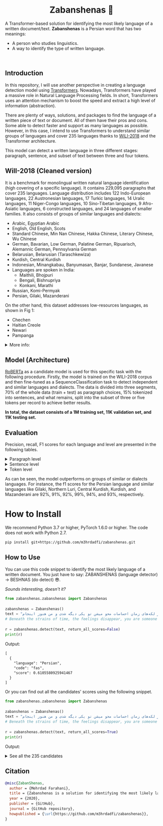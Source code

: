 <h1 align="center">Zabanshenas 🦁</h1>

A Transformer-based solution for identifying the most likely language of a written document/text. 
**Zabanshenas** is a Persian word that has two meanings:

- A person who studies linguistics.
- A way to identify the type of written language.

<br/>


## Introduction 

In this repository, I will use another perspective in creating a language detection model using [Transformers](https://arxiv.org/abs/1706.03762). Nowadays, Transformers have played a massive role in Natural Language Processing fields. In short, Transformers uses an attention mechanism to boost the speed and extract a high level of information (abstraction).

There are plenty of ways, solutions, and packages to find the language of a written piece of text or document. All of them have their pros and cons. Some able to detect faster and support as many languages as possible. However, in this case, I intend to use Transformers to understand similar groups of languages and cover 235 languages thanks to [WiLI-2018](https://arxiv.org/abs/1801.07779) and the Transformer architecture.

This model can detect a written language in three different stages: paragraph, sentence, and subset of text between three and four tokens.

## WilI-2018 (Cleaned version)

It is a benchmark for monolingual written natural language identification (high covering of a specific language). It contains 229,095 paragraphs that cover 235 languages. Language distribution includes 122 Indo-European languages, 22 Austronesian languages, 17 Turkic languages, 14 Uralic languages, 11 Niger-Congo languages, 10 Sino-Tibetan languages, 9 Afro-Asiatic languages, 6 constructed languages, and 24 languages of smaller families. It also consists of groups of similar languages and dialects:
- Arabic, Egyptian Arabic
- English, Old English, Scots
- Standard Chinese, Min Nan Chinese, Hakka Chinese, Literary Chinese, Wu Chinese
- German, Bavarian, Low German, Palatine German, Ripuarisch, Alemannic German, Pennsylvania German
- Belarusian, Belarusian (Taraschkewiza)
- Kurdish, Central Kurdish
- Indonesian, Minangkabau, Banyumasan, Banjar, Sundanese, Javanese
- Languages are spoken in India:
    - Maithili, Bhojpuri
    - Bengali, Bishnupriya
    - Konkani, Marathi
- Russian, Komi-Permyak
- Persian, Gilaki, Mazanderani

On the other hand, this dataset addresses low-resources languages, as shown in Fig 1: 
- Chechen
- Haitian Creole
- Newari
- Pampanga 

<details>
<summary>More info:</summary>

<p align="center">
    <img src="reports/samples_per_lang.png" alt="">
    <br>
    <em>Fig 1: The distribution of samples per language.</em>
</p>

As well as minor textual snippet languages (word level, character level), as shown in Fig 2, 3:

- Word Level
    - Literary Chinese
    - Japanese
    - Standard Chinese
    - Wu Chinese
    - Chechen
- Character Level:
    - Chechen
    - Haitian Creole
    - Newari
    - Minangkabau
    - Pampanga

<p align="center">
    <img src="reports/words_per_lang.png" alt="">
    <br>
    <em>Fig 2: The distribution of words per language.</em>
</p>

<p align="center">
    <img src="reports/chars_per_lang.png" alt="">
    <br>
    <em>Fig 3: The distribution of characters per language.</em>
</p>


Instead of using a word or character level of tokenization, I used subword tokenization [BPE](https://arxiv.org/abs/1909.03341) with max sequence length of 512. It allows the Transformer to have a rich vocabulary size while learning meaningful context-independent representations. The distribution of vocabulary in WiLI-2018 is shown in Fig 4.

<p align="center">
    <img src="reports/tokens_per_lang.png" alt="">
    <br>
    <em>Fig 4: The distribution of BPE-tokens per language.</em>
</p>

</details>

## Model (Architecture)
[RoBERTa](https://arxiv.org/abs/1907.11692) as a candidate model is used for this specific task with the following procedure. 
Firstly, the model is trained on the WILI-2018 corpus and then fine-tuned as a SequenceClassification task to detect independent and similar languages and dialects. 
The data is divided into three segments, 70% of the whole data (train + test) as paragraph choices, 15% tokenized into sentences, and what remains, split into the subset of three or five tokens per record to achieve better results.

**In total, the dataset consists of a 1M training set, 11K validation set, and 11K testing set.**

## Evaluation

Precision, recall, F1 scores for each language and level are presented in the following tables.

<details>
<summary>Paragraph level</summary>

|                language                | precision |  recall  | f1-score |
|:--------------------------------------:|:---------:|:--------:|:--------:|
|             Achinese (ace)             |  1.000000 | 0.982143 | 0.990991 |
|             Afrikaans (afr)            |  1.000000 | 1.000000 | 1.000000 |
|         Alemannic German (als)         |  1.000000 | 0.946429 | 0.972477 |
|              Amharic (amh)             |  1.000000 | 0.982143 | 0.990991 |
|            Old English (ang)           |  0.981818 | 0.964286 | 0.972973 |
|              Arabic (ara)              |  0.846154 | 0.982143 | 0.909091 |
|             Aragonese (arg)            |  1.000000 | 1.000000 | 1.000000 |
|          Egyptian Arabic (arz)         |  0.979592 | 0.857143 | 0.914286 |
|             Assamese (asm)             |  0.981818 | 0.964286 | 0.972973 |
|             Asturian (ast)             |  0.964912 | 0.982143 | 0.973451 |
|               Avar (ava)               |  0.941176 | 0.905660 | 0.923077 |
|              Aymara (aym)              |  0.964912 | 0.982143 | 0.973451 |
|         South Azerbaijani (azb)        |  0.965517 | 1.000000 | 0.982456 |
|            Azerbaijani (aze)           |  1.000000 | 1.000000 | 1.000000 |
|              Bashkir (bak)             |  1.000000 | 0.978261 | 0.989011 |
|             Bavarian (bar)             |  0.843750 | 0.964286 | 0.900000 |
|           Central Bikol (bcl)          |  1.000000 | 0.982143 | 0.990991 |
| Belarusian (Taraschkewiza) (be-tarask) |  1.000000 | 0.875000 | 0.933333 |
|            Belarusian (bel)            |  0.870968 | 0.964286 | 0.915254 |
|              Bengali (ben)             |  0.982143 | 0.982143 | 0.982143 |
|             Bhojpuri (bho)             |  1.000000 | 0.928571 | 0.962963 |
|              Banjar (bjn)              |  0.981132 | 0.945455 | 0.962963 |
|              Tibetan (bod)             |  1.000000 | 0.982143 | 0.990991 |
|              Bosnian (bos)             |  0.552632 | 0.375000 | 0.446809 |
|            Bishnupriya (bpy)           |  1.000000 | 0.982143 | 0.990991 |
|              Breton (bre)              |  1.000000 | 0.964286 | 0.981818 |
|             Bulgarian (bul)            |  1.000000 | 0.964286 | 0.981818 |
|              Buryat (bxr)              |  0.946429 | 0.946429 | 0.946429 |
|              Catalan (cat)             |  0.982143 | 0.982143 | 0.982143 |
|             Chavacano (cbk)            |  0.914894 | 0.767857 | 0.834951 |
|             Min Dong (cdo)             |  1.000000 | 0.982143 | 0.990991 |
|              Cebuano (ceb)             |  1.000000 | 1.000000 | 1.000000 |
|               Czech (ces)              |  1.000000 | 1.000000 | 1.000000 |
|              Chechen (che)             |  1.000000 | 1.000000 | 1.000000 |
|             Cherokee (chr)             |  1.000000 | 0.963636 | 0.981481 |
|              Chuvash (chv)             |  0.938776 | 0.958333 | 0.948454 |
|          Central Kurdish (ckb)         |  1.000000 | 1.000000 | 1.000000 |
|              Cornish (cor)             |  1.000000 | 1.000000 | 1.000000 |
|             Corsican (cos)             |  1.000000 | 0.982143 | 0.990991 |
|           Crimean Tatar (crh)          |  1.000000 | 0.946429 | 0.972477 |
|             Kashubian (csb)            |  1.000000 | 0.963636 | 0.981481 |
|               Welsh (cym)              |  1.000000 | 1.000000 | 1.000000 |
|              Danish (dan)              |  1.000000 | 1.000000 | 1.000000 |
|              German (deu)              |  0.828125 | 0.946429 | 0.883333 |
|               Dimli (diq)              |  0.964912 | 0.982143 | 0.973451 |
|              Dhivehi (div)             |  1.000000 | 1.000000 | 1.000000 |
|           Lower Sorbian (dsb)          |  1.000000 | 0.982143 | 0.990991 |
|              Doteli (dty)              |  0.940000 | 0.854545 | 0.895238 |
|              Emilian (egl)             |  1.000000 | 0.928571 | 0.962963 |
|           Modern Greek (ell)           |  1.000000 | 1.000000 | 1.000000 |
|              English (eng)             |  0.588889 | 0.946429 | 0.726027 |
|             Esperanto (epo)            |  1.000000 | 0.982143 | 0.990991 |
|             Estonian (est)             |  0.963636 | 0.946429 | 0.954955 |
|              Basque (eus)              |  1.000000 | 0.982143 | 0.990991 |
|           Extremaduran (ext)           |  0.982143 | 0.982143 | 0.982143 |
|              Faroese (fao)             |  1.000000 | 1.000000 | 1.000000 |
|              Persian (fas)             |  0.948276 | 0.982143 | 0.964912 |
|              Finnish (fin)             |  1.000000 | 1.000000 | 1.000000 |
|              French (fra)              |  0.710145 | 0.875000 | 0.784000 |
|              Arpitan (frp)             |  1.000000 | 0.946429 | 0.972477 |
|          Western Frisian (fry)         |  0.982143 | 0.982143 | 0.982143 |
|             Friulian (fur)             |  1.000000 | 0.982143 | 0.990991 |
|              Gagauz (gag)              |  0.981132 | 0.945455 | 0.962963 |
|          Scottish Gaelic (gla)         |  0.982143 | 0.982143 | 0.982143 |
|               Irish (gle)              |  0.949153 | 1.000000 | 0.973913 |
|             Galician (glg)             |  1.000000 | 1.000000 | 1.000000 |
|              Gilaki (glk)              |  0.981132 | 0.945455 | 0.962963 |
|               Manx (glv)               |  1.000000 | 1.000000 | 1.000000 |
|              Guarani (grn)             |  1.000000 | 0.964286 | 0.981818 |
|             Gujarati (guj)             |  1.000000 | 0.982143 | 0.990991 |
|           Hakka Chinese (hak)          |  0.981818 | 0.964286 | 0.972973 |
|          Haitian Creole (hat)          |  1.000000 | 1.000000 | 1.000000 |
|               Hausa (hau)              |  1.000000 | 0.945455 | 0.971963 |
|          Serbo-Croatian (hbs)          |  0.448276 | 0.464286 | 0.456140 |
|              Hebrew (heb)              |  1.000000 | 0.982143 | 0.990991 |
|            Fiji Hindi (hif)            |  0.890909 | 0.890909 | 0.890909 |
|               Hindi (hin)              |  0.981481 | 0.946429 | 0.963636 |
|             Croatian (hrv)             |  0.500000 | 0.636364 | 0.560000 |
|           Upper Sorbian (hsb)          |  0.955556 | 1.000000 | 0.977273 |
|             Hungarian (hun)            |  1.000000 | 1.000000 | 1.000000 |
|             Armenian (hye)             |  1.000000 | 0.981818 | 0.990826 |
|               Igbo (ibo)               |  0.918033 | 1.000000 | 0.957265 |
|                Ido (ido)               |  1.000000 | 1.000000 | 1.000000 |
|            Interlingue (ile)           |  1.000000 | 0.962264 | 0.980769 |
|               Iloko (ilo)              |  0.947368 | 0.964286 | 0.955752 |
|            Interlingua (ina)           |  1.000000 | 1.000000 | 1.000000 |
|            Indonesian (ind)            |  0.761905 | 0.872727 | 0.813559 |
|             Icelandic (isl)            |  1.000000 | 1.000000 | 1.000000 |
|              Italian (ita)             |  0.861538 | 1.000000 | 0.925620 |
|          Jamaican Patois (jam)         |  1.000000 | 0.946429 | 0.972477 |
|             Javanese (jav)             |  0.964912 | 0.982143 | 0.973451 |
|              Lojban (jbo)              |  1.000000 | 1.000000 | 1.000000 |
|             Japanese (jpn)             |  1.000000 | 1.000000 | 1.000000 |
|            Karakalpak (kaa)            |  0.965517 | 1.000000 | 0.982456 |
|              Kabyle (kab)              |  1.000000 | 0.964286 | 0.981818 |
|              Kannada (kan)             |  0.982143 | 0.982143 | 0.982143 |
|             Georgian (kat)             |  1.000000 | 0.964286 | 0.981818 |
|              Kazakh (kaz)              |  0.980769 | 0.980769 | 0.980769 |
|             Kabardian (kbd)            |  1.000000 | 0.982143 | 0.990991 |
|           Central Khmer (khm)          |  0.960784 | 0.875000 | 0.915888 |
|            Kinyarwanda (kin)           |  0.981132 | 0.928571 | 0.954128 |
|              Kirghiz (kir)             |  1.000000 | 1.000000 | 1.000000 |
|           Komi-Permyak (koi)           |  0.962264 | 0.910714 | 0.935780 |
|              Konkani (kok)             |  0.964286 | 0.981818 | 0.972973 |
|               Komi (kom)               |  1.000000 | 0.962264 | 0.980769 |
|              Korean (kor)              |  1.000000 | 1.000000 | 1.000000 |
|          Karachay-Balkar (krc)         |  1.000000 | 0.982143 | 0.990991 |
|            Ripuarisch (ksh)            |  1.000000 | 0.964286 | 0.981818 |
|              Kurdish (kur)             |  1.000000 | 0.964286 | 0.981818 |
|              Ladino (lad)              |  1.000000 | 1.000000 | 1.000000 |
|                Lao (lao)               |  0.961538 | 0.909091 | 0.934579 |
|               Latin (lat)              |  0.877193 | 0.943396 | 0.909091 |
|              Latvian (lav)             |  0.963636 | 0.946429 | 0.954955 |
|             Lezghian (lez)             |  1.000000 | 0.964286 | 0.981818 |
|             Ligurian (lij)             |  1.000000 | 0.964286 | 0.981818 |
|             Limburgan (lim)            |  0.938776 | 1.000000 | 0.968421 |
|              Lingala (lin)             |  0.980769 | 0.927273 | 0.953271 |
|            Lithuanian (lit)            |  0.982456 | 1.000000 | 0.991150 |
|              Lombard (lmo)             |  1.000000 | 1.000000 | 1.000000 |
|           Northern Luri (lrc)          |  1.000000 | 0.928571 | 0.962963 |
|             Latgalian (ltg)            |  1.000000 | 0.982143 | 0.990991 |
|           Luxembourgish (ltz)          |  0.949153 | 1.000000 | 0.973913 |
|              Luganda (lug)             |  1.000000 | 1.000000 | 1.000000 |
|         Literary Chinese (lzh)         |  1.000000 | 1.000000 | 1.000000 |
|             Maithili (mai)             |  0.931034 | 0.964286 | 0.947368 |
|             Malayalam (mal)            |  1.000000 | 0.982143 | 0.990991 |
|          Banyumasan (map-bms)          |  0.977778 | 0.785714 | 0.871287 |
|              Marathi (mar)             |  0.949153 | 1.000000 | 0.973913 |
|              Moksha (mdf)              |  0.980000 | 0.890909 | 0.933333 |
|           Eastern Mari (mhr)           |  0.981818 | 0.964286 | 0.972973 |
|            Minangkabau (min)           |  1.000000 | 1.000000 | 1.000000 |
|            Macedonian (mkd)            |  1.000000 | 0.981818 | 0.990826 |
|             Malagasy (mlg)             |  0.981132 | 1.000000 | 0.990476 |
|              Maltese (mlt)             |  0.982456 | 1.000000 | 0.991150 |
|          Min Nan Chinese (nan)         |  1.000000 | 1.000000 | 1.000000 |
|             Mongolian (mon)            |  1.000000 | 0.981818 | 0.990826 |
|               Maori (mri)              |  1.000000 | 1.000000 | 1.000000 |
|           Western Mari (mrj)           |  0.982456 | 1.000000 | 0.991150 |
|               Malay (msa)              |  0.862069 | 0.892857 | 0.877193 |
|             Mirandese (mwl)            |  1.000000 | 0.982143 | 0.990991 |
|              Burmese (mya)             |  1.000000 | 1.000000 | 1.000000 |
|               Erzya (myv)              |  0.818182 | 0.964286 | 0.885246 |
|            Mazanderani (mzn)           |  0.981481 | 1.000000 | 0.990654 |
|            Neapolitan (nap)            |  1.000000 | 0.981818 | 0.990826 |
|              Navajo (nav)              |  1.000000 | 1.000000 | 1.000000 |
|         Classical Nahuatl (nci)        |  0.981481 | 0.946429 | 0.963636 |
|            Low German (nds)            |  0.982143 | 0.982143 | 0.982143 |
|        West Low German (nds-nl)        |  1.000000 | 1.000000 | 1.000000 |
|      Nepali (macrolanguage) (nep)      |  0.881356 | 0.928571 | 0.904348 |
|              Newari (new)              |  1.000000 | 0.909091 | 0.952381 |
|               Dutch (nld)              |  0.982143 | 0.982143 | 0.982143 |
|         Norwegian Nynorsk (nno)        |  1.000000 | 1.000000 | 1.000000 |
|              Bokmål (nob)              |  1.000000 | 1.000000 | 1.000000 |
|               Narom (nrm)              |  0.981818 | 0.964286 | 0.972973 |
|          Northern Sotho (nso)          |  1.000000 | 1.000000 | 1.000000 |
|              Occitan (oci)             |  0.903846 | 0.839286 | 0.870370 |
|          Livvi-Karelian (olo)          |  0.982456 | 1.000000 | 0.991150 |
|               Oriya (ori)              |  0.964912 | 0.982143 | 0.973451 |
|               Oromo (orm)              |  0.982143 | 0.982143 | 0.982143 |
|             Ossetian (oss)             |  0.982143 | 1.000000 | 0.990991 |
|            Pangasinan (pag)            |  0.980000 | 0.875000 | 0.924528 |
|             Pampanga (pam)             |  0.928571 | 0.896552 | 0.912281 |
|              Panjabi (pan)             |  1.000000 | 1.000000 | 1.000000 |
|            Papiamento (pap)            |  1.000000 | 0.964286 | 0.981818 |
|              Picard (pcd)              |  0.849057 | 0.849057 | 0.849057 |
|        Pennsylvania German (pdc)       |  0.854839 | 0.946429 | 0.898305 |
|          Palatine German (pfl)         |  0.946429 | 0.946429 | 0.946429 |
|          Western Panjabi (pnb)         |  0.981132 | 0.962963 | 0.971963 |
|              Polish (pol)              |  0.933333 | 1.000000 | 0.965517 |
|            Portuguese (por)            |  0.774648 | 0.982143 | 0.866142 |
|              Pushto (pus)              |  1.000000 | 0.910714 | 0.953271 |
|              Quechua (que)             |  0.962963 | 0.928571 | 0.945455 |
|      Tarantino dialect (roa-tara)      |  1.000000 | 0.964286 | 0.981818 |
|              Romansh (roh)             |  1.000000 | 0.928571 | 0.962963 |
|             Romanian (ron)             |  0.965517 | 1.000000 | 0.982456 |
|               Rusyn (rue)              |  0.946429 | 0.946429 | 0.946429 |
|             Aromanian (rup)            |  0.962963 | 0.928571 | 0.945455 |
|              Russian (rus)             |  0.859375 | 0.982143 | 0.916667 |
|               Yakut (sah)              |  1.000000 | 0.982143 | 0.990991 |
|             Sanskrit (san)             |  0.982143 | 0.982143 | 0.982143 |
|             Sicilian (scn)             |  1.000000 | 1.000000 | 1.000000 |
|               Scots (sco)              |  0.982143 | 0.982143 | 0.982143 |
|            Samogitian (sgs)            |  1.000000 | 0.982143 | 0.990991 |
|              Sinhala (sin)             |  0.964912 | 0.982143 | 0.973451 |
|              Slovak (slk)              |  1.000000 | 0.982143 | 0.990991 |
|              Slovene (slv)             |  1.000000 | 0.981818 | 0.990826 |
|           Northern Sami (sme)          |  0.962264 | 0.962264 | 0.962264 |
|               Shona (sna)              |  0.933333 | 1.000000 | 0.965517 |
|              Sindhi (snd)              |  1.000000 | 1.000000 | 1.000000 |
|              Somali (som)              |  0.948276 | 1.000000 | 0.973451 |
|              Spanish (spa)             |  0.739130 | 0.910714 | 0.816000 |
|             Albanian (sqi)             |  0.982143 | 0.982143 | 0.982143 |
|             Sardinian (srd)            |  1.000000 | 0.982143 | 0.990991 |
|              Sranan (srn)              |  1.000000 | 1.000000 | 1.000000 |
|              Serbian (srp)             |  1.000000 | 0.946429 | 0.972477 |
|          Saterfriesisch (stq)          |  1.000000 | 0.964286 | 0.981818 |
|             Sundanese (sun)            |  1.000000 | 0.977273 | 0.988506 |
|      Swahili (macrolanguage) (swa)     |  1.000000 | 1.000000 | 1.000000 |
|              Swedish (swe)             |  1.000000 | 1.000000 | 1.000000 |
|             Silesian (szl)             |  1.000000 | 0.981481 | 0.990654 |
|               Tamil (tam)              |  0.982143 | 1.000000 | 0.990991 |
|               Tatar (tat)              |  1.000000 | 1.000000 | 1.000000 |
|               Tulu (tcy)               |  0.982456 | 1.000000 | 0.991150 |
|              Telugu (tel)              |  1.000000 | 0.920000 | 0.958333 |
|               Tetum (tet)              |  1.000000 | 0.964286 | 0.981818 |
|               Tajik (tgk)              |  1.000000 | 1.000000 | 1.000000 |
|              Tagalog (tgl)             |  1.000000 | 1.000000 | 1.000000 |
|               Thai (tha)               |  0.932203 | 0.982143 | 0.956522 |
|              Tongan (ton)              |  1.000000 | 0.964286 | 0.981818 |
|              Tswana (tsn)              |  1.000000 | 1.000000 | 1.000000 |
|              Turkmen (tuk)             |  1.000000 | 0.982143 | 0.990991 |
|              Turkish (tur)             |  0.901639 | 0.982143 | 0.940171 |
|               Tuvan (tyv)              |  1.000000 | 0.964286 | 0.981818 |
|              Udmurt (udm)              |  1.000000 | 0.982143 | 0.990991 |
|              Uighur (uig)              |  1.000000 | 0.982143 | 0.990991 |
|             Ukrainian (ukr)            |  0.963636 | 0.946429 | 0.954955 |
|               Urdu (urd)               |  1.000000 | 0.982143 | 0.990991 |
|               Uzbek (uzb)              |  1.000000 | 1.000000 | 1.000000 |
|             Venetian (vec)             |  1.000000 | 0.982143 | 0.990991 |
|               Veps (vep)               |  0.982456 | 1.000000 | 0.991150 |
|            Vietnamese (vie)            |  0.964912 | 0.982143 | 0.973451 |
|              Vlaams (vls)              |  1.000000 | 0.982143 | 0.990991 |
|              Volapük (vol)             |  1.000000 | 1.000000 | 1.000000 |
|               Võro (vro)               |  0.964286 | 0.964286 | 0.964286 |
|               Waray (war)              |  1.000000 | 0.982143 | 0.990991 |
|              Walloon (wln)             |  1.000000 | 1.000000 | 1.000000 |
|               Wolof (wol)              |  0.981481 | 0.963636 | 0.972477 |
|            Wu Chinese (wuu)            |  0.981481 | 0.946429 | 0.963636 |
|               Xhosa (xho)              |  1.000000 | 0.964286 | 0.981818 |
|            Mingrelian (xmf)            |  1.000000 | 0.964286 | 0.981818 |
|              Yiddish (yid)             |  1.000000 | 1.000000 | 1.000000 |
|              Yoruba (yor)              |  0.964912 | 0.982143 | 0.973451 |
|              Zeeuws (zea)              |  1.000000 | 0.982143 | 0.990991 |
|           Cantonese (zh-yue)           |  0.981481 | 0.946429 | 0.963636 |
|         Standard Chinese (zho)         |  0.932203 | 0.982143 | 0.956522 |
|                accuracy                |  0.963055 | 0.963055 | 0.963055 |
|                macro avg               |  0.966424 | 0.963216 | 0.963891 |
|              weighted avg              |  0.966040 | 0.963055 | 0.963606 |

</details>

<details>
<summary>Sentence level</summary>

|                language                | precision |  recall  | f1-score |
|:--------------------------------------:|:---------:|:--------:|:--------:|
|             Achinese (ace)             |  0.754545 | 0.873684 | 0.809756 |
|             Afrikaans (afr)            |  0.708955 | 0.940594 | 0.808511 |
|         Alemannic German (als)         |  0.870130 | 0.752809 | 0.807229 |
|              Amharic (amh)             |  1.000000 | 0.820000 | 0.901099 |
|            Old English (ang)           |  0.966667 | 0.906250 | 0.935484 |
|              Arabic (ara)              |  0.907692 | 0.967213 | 0.936508 |
|             Aragonese (arg)            |  0.921569 | 0.959184 | 0.940000 |
|          Egyptian Arabic (arz)         |  0.964286 | 0.843750 | 0.900000 |
|             Assamese (asm)             |  0.964286 | 0.870968 | 0.915254 |
|             Asturian (ast)             |  0.880000 | 0.795181 | 0.835443 |
|               Avar (ava)               |  0.864198 | 0.843373 | 0.853659 |
|              Aymara (aym)              |  1.000000 | 0.901961 | 0.948454 |
|         South Azerbaijani (azb)        |  0.979381 | 0.989583 | 0.984456 |
|            Azerbaijani (aze)           |  0.989899 | 0.960784 | 0.975124 |
|              Bashkir (bak)             |  0.837209 | 0.857143 | 0.847059 |
|             Bavarian (bar)             |  0.741935 | 0.766667 | 0.754098 |
|           Central Bikol (bcl)          |  0.962963 | 0.928571 | 0.945455 |
| Belarusian (Taraschkewiza) (be-tarask) |  0.857143 | 0.733333 | 0.790419 |
|            Belarusian (bel)            |  0.775510 | 0.752475 | 0.763819 |
|              Bengali (ben)             |  0.861111 | 0.911765 | 0.885714 |
|             Bhojpuri (bho)             |  0.965517 | 0.933333 | 0.949153 |
|              Banjar (bjn)              |  0.891566 | 0.880952 | 0.886228 |
|              Tibetan (bod)             |  1.000000 | 1.000000 | 1.000000 |
|              Bosnian (bos)             |  0.375000 | 0.323077 | 0.347107 |
|            Bishnupriya (bpy)           |  0.986301 | 1.000000 | 0.993103 |
|              Breton (bre)              |  0.951613 | 0.893939 | 0.921875 |
|             Bulgarian (bul)            |  0.945055 | 0.877551 | 0.910053 |
|              Buryat (bxr)              |  0.955556 | 0.843137 | 0.895833 |
|              Catalan (cat)             |  0.692308 | 0.750000 | 0.720000 |
|             Chavacano (cbk)            |  0.842857 | 0.641304 | 0.728395 |
|             Min Dong (cdo)             |  0.972973 | 1.000000 | 0.986301 |
|              Cebuano (ceb)             |  0.981308 | 0.954545 | 0.967742 |
|               Czech (ces)              |  0.944444 | 0.915385 | 0.929687 |
|              Chechen (che)             |  0.875000 | 0.700000 | 0.777778 |
|             Cherokee (chr)             |  1.000000 | 0.970588 | 0.985075 |
|              Chuvash (chv)             |  0.875000 | 0.836957 | 0.855556 |
|          Central Kurdish (ckb)         |  1.000000 | 0.983051 | 0.991453 |
|              Cornish (cor)             |  0.979592 | 0.969697 | 0.974619 |
|             Corsican (cos)             |  0.986842 | 0.925926 | 0.955414 |
|           Crimean Tatar (crh)          |  0.958333 | 0.907895 | 0.932432 |
|             Kashubian (csb)            |  0.920354 | 0.904348 | 0.912281 |
|               Welsh (cym)              |  0.971014 | 0.943662 | 0.957143 |
|              Danish (dan)              |  0.865169 | 0.777778 | 0.819149 |
|              German (deu)              |  0.721311 | 0.822430 | 0.768559 |
|               Dimli (diq)              |  0.915966 | 0.923729 | 0.919831 |
|              Dhivehi (div)             |  1.000000 | 0.991228 | 0.995595 |
|           Lower Sorbian (dsb)          |  0.898876 | 0.879121 | 0.888889 |
|              Doteli (dty)              |  0.821429 | 0.638889 | 0.718750 |
|              Emilian (egl)             |  0.988095 | 0.922222 | 0.954023 |
|           Modern Greek (ell)           |  0.988636 | 0.966667 | 0.977528 |
|              English (eng)             |  0.522727 | 0.784091 | 0.627273 |
|             Esperanto (epo)            |  0.963855 | 0.930233 | 0.946746 |
|             Estonian (est)             |  0.922222 | 0.873684 | 0.897297 |
|              Basque (eus)              |  1.000000 | 0.941176 | 0.969697 |
|           Extremaduran (ext)           |  0.925373 | 0.885714 | 0.905109 |
|              Faroese (fao)             |  0.855072 | 0.887218 | 0.870849 |
|              Persian (fas)             |  0.879630 | 0.979381 | 0.926829 |
|              Finnish (fin)             |  0.952830 | 0.943925 | 0.948357 |
|              French (fra)              |  0.676768 | 0.943662 | 0.788235 |
|              Arpitan (frp)             |  0.867925 | 0.807018 | 0.836364 |
|          Western Frisian (fry)         |  0.956989 | 0.890000 | 0.922280 |
|             Friulian (fur)             |  1.000000 | 0.857143 | 0.923077 |
|              Gagauz (gag)              |  0.939024 | 0.802083 | 0.865169 |
|          Scottish Gaelic (gla)         |  1.000000 | 0.879121 | 0.935673 |
|               Irish (gle)              |  0.989247 | 0.958333 | 0.973545 |
|             Galician (glg)             |  0.910256 | 0.922078 | 0.916129 |
|              Gilaki (glk)              |  0.964706 | 0.872340 | 0.916201 |
|               Manx (glv)               |  1.000000 | 0.965517 | 0.982456 |
|              Guarani (grn)             |  0.983333 | 1.000000 | 0.991597 |
|             Gujarati (guj)             |  1.000000 | 0.991525 | 0.995745 |
|           Hakka Chinese (hak)          |  0.955224 | 0.955224 | 0.955224 |
|          Haitian Creole (hat)          |  0.833333 | 0.666667 | 0.740741 |
|               Hausa (hau)              |  0.936709 | 0.913580 | 0.925000 |
|          Serbo-Croatian (hbs)          |  0.452830 | 0.410256 | 0.430493 |
|              Hebrew (heb)              |  0.988235 | 0.976744 | 0.982456 |
|            Fiji Hindi (hif)            |  0.936709 | 0.840909 | 0.886228 |
|               Hindi (hin)              |  0.965517 | 0.756757 | 0.848485 |
|             Croatian (hrv)             |  0.443820 | 0.537415 | 0.486154 |
|           Upper Sorbian (hsb)          |  0.951613 | 0.830986 | 0.887218 |
|             Hungarian (hun)            |  0.854701 | 0.909091 | 0.881057 |
|             Armenian (hye)             |  1.000000 | 0.816327 | 0.898876 |
|               Igbo (ibo)               |  0.974359 | 0.926829 | 0.950000 |
|                Ido (ido)               |  0.975000 | 0.987342 | 0.981132 |
|            Interlingue (ile)           |  0.880597 | 0.921875 | 0.900763 |
|               Iloko (ilo)              |  0.882353 | 0.821918 | 0.851064 |
|            Interlingua (ina)           |  0.952381 | 0.895522 | 0.923077 |
|            Indonesian (ind)            |  0.606383 | 0.695122 | 0.647727 |
|             Icelandic (isl)            |  0.978261 | 0.882353 | 0.927835 |
|              Italian (ita)             |  0.910448 | 0.910448 | 0.910448 |
|          Jamaican Patois (jam)         |  0.988764 | 0.967033 | 0.977778 |
|             Javanese (jav)             |  0.903614 | 0.862069 | 0.882353 |
|              Lojban (jbo)              |  0.943878 | 0.929648 | 0.936709 |
|             Japanese (jpn)             |  1.000000 | 0.764706 | 0.866667 |
|            Karakalpak (kaa)            |  0.940171 | 0.901639 | 0.920502 |
|              Kabyle (kab)              |  0.985294 | 0.837500 | 0.905405 |
|              Kannada (kan)             |  0.975806 | 0.975806 | 0.975806 |
|             Georgian (kat)             |  0.953704 | 0.903509 | 0.927928 |
|              Kazakh (kaz)              |  0.934579 | 0.877193 | 0.904977 |
|             Kabardian (kbd)            |  0.987952 | 0.953488 | 0.970414 |
|           Central Khmer (khm)          |  0.928571 | 0.829787 | 0.876404 |
|            Kinyarwanda (kin)           |  0.953125 | 0.938462 | 0.945736 |
|              Kirghiz (kir)             |  0.927632 | 0.881250 | 0.903846 |
|           Komi-Permyak (koi)           |  0.750000 | 0.776786 | 0.763158 |
|              Konkani (kok)             |  0.893491 | 0.872832 | 0.883041 |
|               Komi (kom)               |  0.734177 | 0.690476 | 0.711656 |
|              Korean (kor)              |  0.989899 | 0.989899 | 0.989899 |
|          Karachay-Balkar (krc)         |  0.928571 | 0.917647 | 0.923077 |
|            Ripuarisch (ksh)            |  0.915789 | 0.896907 | 0.906250 |
|              Kurdish (kur)             |  0.977528 | 0.935484 | 0.956044 |
|              Ladino (lad)              |  0.985075 | 0.904110 | 0.942857 |
|                Lao (lao)               |  0.896552 | 0.812500 | 0.852459 |
|               Latin (lat)              |  0.741935 | 0.831325 | 0.784091 |
|              Latvian (lav)             |  0.710526 | 0.878049 | 0.785455 |
|             Lezghian (lez)             |  0.975309 | 0.877778 | 0.923977 |
|             Ligurian (lij)             |  0.951807 | 0.897727 | 0.923977 |
|             Limburgan (lim)            |  0.909091 | 0.921053 | 0.915033 |
|              Lingala (lin)             |  0.942857 | 0.814815 | 0.874172 |
|            Lithuanian (lit)            |  0.892857 | 0.925926 | 0.909091 |
|              Lombard (lmo)             |  0.766234 | 0.951613 | 0.848921 |
|           Northern Luri (lrc)          |  0.972222 | 0.875000 | 0.921053 |
|             Latgalian (ltg)            |  0.895349 | 0.865169 | 0.880000 |
|           Luxembourgish (ltz)          |  0.882353 | 0.750000 | 0.810811 |
|              Luganda (lug)             |  0.946429 | 0.883333 | 0.913793 |
|         Literary Chinese (lzh)         |  1.000000 | 1.000000 | 1.000000 |
|             Maithili (mai)             |  0.893617 | 0.823529 | 0.857143 |
|             Malayalam (mal)            |  1.000000 | 0.975000 | 0.987342 |
|          Banyumasan (map-bms)          |  0.924242 | 0.772152 | 0.841379 |
|              Marathi (mar)             |  0.874126 | 0.919118 | 0.896057 |
|              Moksha (mdf)              |  0.771242 | 0.830986 | 0.800000 |
|           Eastern Mari (mhr)           |  0.820000 | 0.860140 | 0.839590 |
|            Minangkabau (min)           |  0.973684 | 0.973684 | 0.973684 |
|            Macedonian (mkd)            |  0.895652 | 0.953704 | 0.923767 |
|             Malagasy (mlg)             |  1.000000 | 0.966102 | 0.982759 |
|              Maltese (mlt)             |  0.987952 | 0.964706 | 0.976190 |
|          Min Nan Chinese (nan)         |  0.975000 | 1.000000 | 0.987342 |
|             Mongolian (mon)            |  0.954545 | 0.933333 | 0.943820 |
|               Maori (mri)              |  0.985294 | 1.000000 | 0.992593 |
|           Western Mari (mrj)           |  0.966292 | 0.914894 | 0.939891 |
|               Malay (msa)              |  0.770270 | 0.695122 | 0.730769 |
|             Mirandese (mwl)            |  0.970588 | 0.891892 | 0.929577 |
|              Burmese (mya)             |  1.000000 | 0.964286 | 0.981818 |
|               Erzya (myv)              |  0.535714 | 0.681818 | 0.600000 |
|            Mazanderani (mzn)           |  0.968750 | 0.898551 | 0.932331 |
|            Neapolitan (nap)            |  0.892308 | 0.865672 | 0.878788 |
|              Navajo (nav)              |  0.984375 | 0.984375 | 0.984375 |
|         Classical Nahuatl (nci)        |  0.901408 | 0.761905 | 0.825806 |
|            Low German (nds)            |  0.896226 | 0.913462 | 0.904762 |
|        West Low German (nds-nl)        |  0.873563 | 0.835165 | 0.853933 |
|      Nepali (macrolanguage) (nep)      |  0.704545 | 0.861111 | 0.775000 |
|              Newari (new)              |  0.920000 | 0.741935 | 0.821429 |
|               Dutch (nld)              |  0.925926 | 0.872093 | 0.898204 |
|         Norwegian Nynorsk (nno)        |  0.847059 | 0.808989 | 0.827586 |
|              Bokmål (nob)              |  0.861386 | 0.852941 | 0.857143 |
|               Narom (nrm)              |  0.966667 | 0.983051 | 0.974790 |
|          Northern Sotho (nso)          |  0.897436 | 0.921053 | 0.909091 |
|              Occitan (oci)             |  0.958333 | 0.696970 | 0.807018 |
|          Livvi-Karelian (olo)          |  0.967742 | 0.937500 | 0.952381 |
|               Oriya (ori)              |  0.933333 | 1.000000 | 0.965517 |
|               Oromo (orm)              |  0.977528 | 0.915789 | 0.945652 |
|             Ossetian (oss)             |  0.958333 | 0.841463 | 0.896104 |
|            Pangasinan (pag)            |  0.847328 | 0.909836 | 0.877470 |
|             Pampanga (pam)             |  0.969697 | 0.780488 | 0.864865 |
|              Panjabi (pan)             |  1.000000 | 1.000000 | 1.000000 |
|            Papiamento (pap)            |  0.876190 | 0.920000 | 0.897561 |
|              Picard (pcd)              |  0.707317 | 0.568627 | 0.630435 |
|        Pennsylvania German (pdc)       |  0.827273 | 0.827273 | 0.827273 |
|          Palatine German (pfl)         |  0.882353 | 0.914634 | 0.898204 |
|          Western Panjabi (pnb)         |  0.964286 | 0.931034 | 0.947368 |
|              Polish (pol)              |  0.859813 | 0.910891 | 0.884615 |
|            Portuguese (por)            |  0.535714 | 0.833333 | 0.652174 |
|              Pushto (pus)              |  0.989362 | 0.902913 | 0.944162 |
|              Quechua (que)             |  0.979167 | 0.903846 | 0.940000 |
|      Tarantino dialect (roa-tara)      |  0.964912 | 0.901639 | 0.932203 |
|              Romansh (roh)             |  0.914894 | 0.895833 | 0.905263 |
|             Romanian (ron)             |  0.880597 | 0.880597 | 0.880597 |
|               Rusyn (rue)              |  0.932584 | 0.805825 | 0.864583 |
|             Aromanian (rup)            |  0.783333 | 0.758065 | 0.770492 |
|              Russian (rus)             |  0.517986 | 0.765957 | 0.618026 |
|               Yakut (sah)              |  0.954023 | 0.922222 | 0.937853 |
|             Sanskrit (san)             |  0.866667 | 0.951220 | 0.906977 |
|             Sicilian (scn)             |  0.984375 | 0.940299 | 0.961832 |
|               Scots (sco)              |  0.851351 | 0.900000 | 0.875000 |
|            Samogitian (sgs)            |  0.977011 | 0.876289 | 0.923913 |
|              Sinhala (sin)             |  0.406154 | 0.985075 | 0.575163 |
|              Slovak (slk)              |  0.956989 | 0.872549 | 0.912821 |
|              Slovene (slv)             |  0.907216 | 0.854369 | 0.880000 |
|           Northern Sami (sme)          |  0.949367 | 0.892857 | 0.920245 |
|               Shona (sna)              |  0.936508 | 0.855072 | 0.893939 |
|              Sindhi (snd)              |  0.984962 | 0.992424 | 0.988679 |
|              Somali (som)              |  0.949153 | 0.848485 | 0.896000 |
|              Spanish (spa)             |  0.584158 | 0.746835 | 0.655556 |
|             Albanian (sqi)             |  0.988095 | 0.912088 | 0.948571 |
|             Sardinian (srd)            |  0.957746 | 0.931507 | 0.944444 |
|              Sranan (srn)              |  0.985714 | 0.945205 | 0.965035 |
|              Serbian (srp)             |  0.950980 | 0.889908 | 0.919431 |
|          Saterfriesisch (stq)          |  0.962500 | 0.875000 | 0.916667 |
|             Sundanese (sun)            |  0.778846 | 0.910112 | 0.839378 |
|      Swahili (macrolanguage) (swa)     |  0.915493 | 0.878378 | 0.896552 |
|              Swedish (swe)             |  0.989247 | 0.958333 | 0.973545 |
|             Silesian (szl)             |  0.944444 | 0.904255 | 0.923913 |
|               Tamil (tam)              |  0.990000 | 0.970588 | 0.980198 |
|               Tatar (tat)              |  0.942029 | 0.902778 | 0.921986 |
|               Tulu (tcy)               |  0.980519 | 0.967949 | 0.974194 |
|              Telugu (tel)              |  0.965986 | 0.965986 | 0.965986 |
|               Tetum (tet)              |  0.898734 | 0.855422 | 0.876543 |
|               Tajik (tgk)              |  0.974684 | 0.939024 | 0.956522 |
|              Tagalog (tgl)             |  0.965909 | 0.934066 | 0.949721 |
|               Thai (tha)               |  0.923077 | 0.882353 | 0.902256 |
|              Tongan (ton)              |  0.970149 | 0.890411 | 0.928571 |
|              Tswana (tsn)              |  0.888889 | 0.926316 | 0.907216 |
|              Turkmen (tuk)             |  0.968000 | 0.889706 | 0.927203 |
|              Turkish (tur)             |  0.871287 | 0.926316 | 0.897959 |
|               Tuvan (tyv)              |  0.948454 | 0.859813 | 0.901961 |
|              Udmurt (udm)              |  0.989362 | 0.894231 | 0.939394 |
|              Uighur (uig)              |  1.000000 | 0.953333 | 0.976109 |
|             Ukrainian (ukr)            |  0.893617 | 0.875000 | 0.884211 |
|               Urdu (urd)               |  1.000000 | 1.000000 | 1.000000 |
|               Uzbek (uzb)              |  0.636042 | 0.886700 | 0.740741 |
|             Venetian (vec)             |  1.000000 | 0.941176 | 0.969697 |
|               Veps (vep)               |  0.858586 | 0.965909 | 0.909091 |
|            Vietnamese (vie)            |  1.000000 | 0.940476 | 0.969325 |
|              Vlaams (vls)              |  0.885714 | 0.898551 | 0.892086 |
|              Volapük (vol)             |  0.975309 | 0.975309 | 0.975309 |
|               Võro (vro)               |  0.855670 | 0.864583 | 0.860104 |
|               Waray (war)              |  0.972222 | 0.909091 | 0.939597 |
|              Walloon (wln)             |  0.742138 | 0.893939 | 0.810997 |
|               Wolof (wol)              |  0.882979 | 0.954023 | 0.917127 |
|            Wu Chinese (wuu)            |  0.961538 | 0.833333 | 0.892857 |
|               Xhosa (xho)              |  0.934066 | 0.867347 | 0.899471 |
|            Mingrelian (xmf)            |  0.958333 | 0.929293 | 0.943590 |
|              Yiddish (yid)             |  0.984375 | 0.875000 | 0.926471 |
|              Yoruba (yor)              |  0.868421 | 0.857143 | 0.862745 |
|              Zeeuws (zea)              |  0.879518 | 0.793478 | 0.834286 |
|           Cantonese (zh-yue)           |  0.896552 | 0.812500 | 0.852459 |
|         Standard Chinese (zho)         |  0.906250 | 0.935484 | 0.920635 |
|                accuracy                |  0.881051 | 0.881051 | 0.881051 |
|                macro avg               |  0.903245 | 0.880618 | 0.888996 |
|              weighted avg              |  0.894174 | 0.881051 | 0.884520 |

</details>

<details>
<summary>Token level</summary>

|                language                | precision |  recall  | f1-score |
|:--------------------------------------:|:---------:|:--------:|:--------:|
|             Achinese (ace)             |  0.873846 | 0.827988 | 0.850299 |
|             Afrikaans (afr)            |  0.638060 | 0.732334 | 0.681954 |
|         Alemannic German (als)         |  0.673780 | 0.547030 | 0.603825 |
|              Amharic (amh)             |  0.997743 | 0.954644 | 0.975717 |
|            Old English (ang)           |  0.840816 | 0.693603 | 0.760148 |
|              Arabic (ara)              |  0.768737 | 0.840749 | 0.803132 |
|             Aragonese (arg)            |  0.493671 | 0.505181 | 0.499360 |
|          Egyptian Arabic (arz)         |  0.823529 | 0.741935 | 0.780606 |
|             Assamese (asm)             |  0.948454 | 0.893204 | 0.920000 |
|             Asturian (ast)             |  0.490000 | 0.508299 | 0.498982 |
|               Avar (ava)               |  0.813636 | 0.655678 | 0.726166 |
|              Aymara (aym)              |  0.795833 | 0.779592 | 0.787629 |
|         South Azerbaijani (azb)        |  0.832836 | 0.863777 | 0.848024 |
|            Azerbaijani (aze)           |  0.867470 | 0.800000 | 0.832370 |
|              Bashkir (bak)             |  0.851852 | 0.750000 | 0.797688 |
|             Bavarian (bar)             |  0.560897 | 0.522388 | 0.540958 |
|           Central Bikol (bcl)          |  0.708229 | 0.668235 | 0.687651 |
| Belarusian (Taraschkewiza) (be-tarask) |  0.615635 | 0.526462 | 0.567568 |
|            Belarusian (bel)            |  0.539952 | 0.597855 | 0.567430 |
|              Bengali (ben)             |  0.830275 | 0.885086 | 0.856805 |
|             Bhojpuri (bho)             |  0.723118 | 0.691517 | 0.706965 |
|              Banjar (bjn)              |  0.619586 | 0.726269 | 0.668699 |
|              Tibetan (bod)             |  0.999537 | 0.991728 | 0.995617 |
|              Bosnian (bos)             |  0.330849 | 0.403636 | 0.363636 |
|            Bishnupriya (bpy)           |  0.941634 | 0.949020 | 0.945312 |
|              Breton (bre)              |  0.772222 | 0.745308 | 0.758527 |
|             Bulgarian (bul)            |  0.771505 | 0.706897 | 0.737789 |
|              Buryat (bxr)              |  0.741935 | 0.753149 | 0.747500 |
|              Catalan (cat)             |  0.528716 | 0.610136 | 0.566516 |
|             Chavacano (cbk)            |  0.409449 | 0.312625 | 0.354545 |
|             Min Dong (cdo)             |  0.951264 | 0.936057 | 0.943599 |
|              Cebuano (ceb)             |  0.888298 | 0.876640 | 0.882431 |
|               Czech (ces)              |  0.806045 | 0.758294 | 0.781441 |
|              Chechen (che)             |  0.857143 | 0.600000 | 0.705882 |
|             Cherokee (chr)             |  0.997840 | 0.952577 | 0.974684 |
|              Chuvash (chv)             |  0.874346 | 0.776744 | 0.822660 |
|          Central Kurdish (ckb)         |  0.984848 | 0.953545 | 0.968944 |
|              Cornish (cor)             |  0.747596 | 0.807792 | 0.776529 |
|             Corsican (cos)             |  0.673913 | 0.708571 | 0.690808 |
|           Crimean Tatar (crh)          |  0.498801 | 0.700337 | 0.582633 |
|             Kashubian (csb)            |  0.797059 | 0.794721 | 0.795888 |
|               Welsh (cym)              |  0.829609 | 0.841360 | 0.835443 |
|              Danish (dan)              |  0.649789 | 0.622222 | 0.635707 |
|              German (deu)              |  0.559406 | 0.763514 | 0.645714 |
|               Dimli (diq)              |  0.835580 | 0.763547 | 0.797941 |
|              Dhivehi (div)             |  1.000000 | 0.980645 | 0.990228 |
|           Lower Sorbian (dsb)          |  0.740484 | 0.694805 | 0.716918 |
|              Doteli (dty)              |  0.616314 | 0.527132 | 0.568245 |
|              Emilian (egl)             |  0.822993 | 0.769625 | 0.795414 |
|           Modern Greek (ell)           |  0.972043 | 0.963753 | 0.967880 |
|              English (eng)             |  0.260492 | 0.724346 | 0.383183 |
|             Esperanto (epo)            |  0.766764 | 0.716621 | 0.740845 |
|             Estonian (est)             |  0.698885 | 0.673835 | 0.686131 |
|              Basque (eus)              |  0.882716 | 0.841176 | 0.861446 |
|           Extremaduran (ext)           |  0.570605 | 0.511628 | 0.539510 |
|              Faroese (fao)             |  0.773987 | 0.784017 | 0.778970 |
|              Persian (fas)             |  0.709836 | 0.809346 | 0.756332 |
|              Finnish (fin)             |  0.866261 | 0.796089 | 0.829694 |
|              French (fra)              |  0.496263 | 0.700422 | 0.580927 |
|              Arpitan (frp)             |  0.663366 | 0.584302 | 0.621329 |
|          Western Frisian (fry)         |  0.750000 | 0.756148 | 0.753061 |
|             Friulian (fur)             |  0.713555 | 0.675545 | 0.694030 |
|              Gagauz (gag)              |  0.728125 | 0.677326 | 0.701807 |
|          Scottish Gaelic (gla)         |  0.831601 | 0.817996 | 0.824742 |
|               Irish (gle)              |  0.868852 | 0.801296 | 0.833708 |
|             Galician (glg)             |  0.469816 | 0.454315 | 0.461935 |
|              Gilaki (glk)              |  0.703883 | 0.687204 | 0.695444 |
|               Manx (glv)               |  0.873047 | 0.886905 | 0.879921 |
|              Guarani (grn)             |  0.848580 | 0.793510 | 0.820122 |
|             Gujarati (guj)             |  0.995643 | 0.926978 | 0.960084 |
|           Hakka Chinese (hak)          |  0.898403 | 0.904971 | 0.901675 |
|          Haitian Creole (hat)          |  0.719298 | 0.518987 | 0.602941 |
|               Hausa (hau)              |  0.815353 | 0.829114 | 0.822176 |
|          Serbo-Croatian (hbs)          |  0.343465 | 0.244589 | 0.285714 |
|              Hebrew (heb)              |  0.891304 | 0.933941 | 0.912125 |
|            Fiji Hindi (hif)            |  0.662577 | 0.664615 | 0.663594 |
|               Hindi (hin)              |  0.782301 | 0.778169 | 0.780229 |
|             Croatian (hrv)             |  0.360308 | 0.374000 | 0.367026 |
|           Upper Sorbian (hsb)          |  0.745763 | 0.611111 | 0.671756 |
|             Hungarian (hun)            |  0.876812 | 0.846154 | 0.861210 |
|             Armenian (hye)             |  0.988201 | 0.917808 | 0.951705 |
|               Igbo (ibo)               |  0.825397 | 0.696429 | 0.755448 |
|                Ido (ido)               |  0.760479 | 0.814103 | 0.786378 |
|            Interlingue (ile)           |  0.701299 | 0.580645 | 0.635294 |
|               Iloko (ilo)              |  0.688356 | 0.844538 | 0.758491 |
|            Interlingua (ina)           |  0.577889 | 0.588235 | 0.583016 |
|            Indonesian (ind)            |  0.415879 | 0.514019 | 0.459770 |
|             Icelandic (isl)            |  0.855263 | 0.790754 | 0.821745 |
|              Italian (ita)             |  0.474576 | 0.561247 | 0.514286 |
|          Jamaican Patois (jam)         |  0.826087 | 0.791667 | 0.808511 |
|             Javanese (jav)             |  0.670130 | 0.658163 | 0.664093 |
|              Lojban (jbo)              |  0.896861 | 0.917431 | 0.907029 |
|             Japanese (jpn)             |  0.931373 | 0.848214 | 0.887850 |
|            Karakalpak (kaa)            |  0.790393 | 0.827744 | 0.808637 |
|              Kabyle (kab)              |  0.828571 | 0.759162 | 0.792350 |
|              Kannada (kan)             |  0.879357 | 0.847545 | 0.863158 |
|             Georgian (kat)             |  0.916399 | 0.907643 | 0.912000 |
|              Kazakh (kaz)              |  0.900901 | 0.819672 | 0.858369 |
|             Kabardian (kbd)            |  0.923345 | 0.892256 | 0.907534 |
|           Central Khmer (khm)          |  0.976667 | 0.816156 | 0.889226 |
|            Kinyarwanda (kin)           |  0.824324 | 0.726190 | 0.772152 |
|              Kirghiz (kir)             |  0.674766 | 0.779698 | 0.723447 |
|           Komi-Permyak (koi)           |  0.652830 | 0.633700 | 0.643123 |
|              Konkani (kok)             |  0.778865 | 0.728938 | 0.753075 |
|               Komi (kom)               |  0.737374 | 0.572549 | 0.644592 |
|              Korean (kor)              |  0.984615 | 0.967603 | 0.976035 |
|          Karachay-Balkar (krc)         |  0.869416 | 0.857627 | 0.863481 |
|            Ripuarisch (ksh)            |  0.709859 | 0.649485 | 0.678331 |
|              Kurdish (kur)             |  0.883777 | 0.862884 | 0.873206 |
|              Ladino (lad)              |  0.660920 | 0.576441 | 0.615797 |
|                Lao (lao)               |  0.986175 | 0.918455 | 0.951111 |
|               Latin (lat)              |  0.581250 | 0.636986 | 0.607843 |
|              Latvian (lav)             |  0.824513 | 0.797844 | 0.810959 |
|             Lezghian (lez)             |  0.898955 | 0.793846 | 0.843137 |
|             Ligurian (lij)             |  0.662903 | 0.677100 | 0.669927 |
|             Limburgan (lim)            |  0.615385 | 0.581818 | 0.598131 |
|              Lingala (lin)             |  0.836207 | 0.763780 | 0.798354 |
|            Lithuanian (lit)            |  0.756329 | 0.804714 | 0.779772 |
|              Lombard (lmo)             |  0.556818 | 0.536986 | 0.546722 |
|           Northern Luri (lrc)          |  0.838574 | 0.753296 | 0.793651 |
|             Latgalian (ltg)            |  0.759531 | 0.755102 | 0.757310 |
|           Luxembourgish (ltz)          |  0.645062 | 0.614706 | 0.629518 |
|              Luganda (lug)             |  0.787535 | 0.805797 | 0.796562 |
|         Literary Chinese (lzh)         |  0.921951 | 0.949749 | 0.935644 |
|             Maithili (mai)             |  0.777778 | 0.761658 | 0.769634 |
|             Malayalam (mal)            |  0.993377 | 0.949367 | 0.970874 |
|          Banyumasan (map-bms)          |  0.531429 | 0.453659 | 0.489474 |
|              Marathi (mar)             |  0.748744 | 0.818681 | 0.782152 |
|              Moksha (mdf)              |  0.728745 | 0.800000 | 0.762712 |
|           Eastern Mari (mhr)           |  0.790323 | 0.760870 | 0.775316 |
|            Minangkabau (min)           |  0.953271 | 0.886957 | 0.918919 |
|            Macedonian (mkd)            |  0.816399 | 0.849722 | 0.832727 |
|             Malagasy (mlg)             |  0.925187 | 0.918317 | 0.921739 |
|              Maltese (mlt)             |  0.869421 | 0.890017 | 0.879599 |
|          Min Nan Chinese (nan)         |  0.743707 | 0.820707 | 0.780312 |
|             Mongolian (mon)            |  0.852194 | 0.838636 | 0.845361 |
|               Maori (mri)              |  0.934726 | 0.937173 | 0.935948 |
|           Western Mari (mrj)           |  0.818792 | 0.827119 | 0.822934 |
|               Malay (msa)              |  0.508065 | 0.376119 | 0.432247 |
|             Mirandese (mwl)            |  0.650407 | 0.685225 | 0.667362 |
|              Burmese (mya)             |  0.995968 | 0.972441 | 0.984064 |
|               Erzya (myv)              |  0.475783 | 0.503012 | 0.489019 |
|            Mazanderani (mzn)           |  0.775362 | 0.701639 | 0.736661 |
|            Neapolitan (nap)            |  0.628993 | 0.595349 | 0.611708 |
|              Navajo (nav)              |  0.955882 | 0.937500 | 0.946602 |
|         Classical Nahuatl (nci)        |  0.679758 | 0.589005 | 0.631136 |
|            Low German (nds)            |  0.669789 | 0.690821 | 0.680143 |
|        West Low German (nds-nl)        |  0.513889 | 0.504545 | 0.509174 |
|      Nepali (macrolanguage) (nep)      |  0.640476 | 0.649758 | 0.645084 |
|              Newari (new)              |  0.928571 | 0.745902 | 0.827273 |
|               Dutch (nld)              |  0.553763 | 0.553763 | 0.553763 |
|         Norwegian Nynorsk (nno)        |  0.569277 | 0.519231 | 0.543103 |
|              Bokmål (nob)              |  0.519856 | 0.562500 | 0.540338 |
|               Narom (nrm)              |  0.691275 | 0.605882 | 0.645768 |
|          Northern Sotho (nso)          |  0.950276 | 0.815166 | 0.877551 |
|              Occitan (oci)             |  0.483444 | 0.366834 | 0.417143 |
|          Livvi-Karelian (olo)          |  0.816850 | 0.790780 | 0.803604 |
|               Oriya (ori)              |  0.981481 | 0.963636 | 0.972477 |
|               Oromo (orm)              |  0.885714 | 0.829218 | 0.856536 |
|             Ossetian (oss)             |  0.822006 | 0.855219 | 0.838284 |
|            Pangasinan (pag)            |  0.842105 | 0.715655 | 0.773748 |
|             Pampanga (pam)             |  0.770000 | 0.435028 | 0.555957 |
|              Panjabi (pan)             |  0.996154 | 0.984791 | 0.990440 |
|            Papiamento (pap)            |  0.674672 | 0.661670 | 0.668108 |
|              Picard (pcd)              |  0.407895 | 0.356322 | 0.380368 |
|        Pennsylvania German (pdc)       |  0.487047 | 0.509485 | 0.498013 |
|          Palatine German (pfl)         |  0.614173 | 0.570732 | 0.591656 |
|          Western Panjabi (pnb)         |  0.926267 | 0.887417 | 0.906426 |
|              Polish (pol)              |  0.797059 | 0.734417 | 0.764457 |
|            Portuguese (por)            |  0.500914 | 0.586724 | 0.540434 |
|              Pushto (pus)              |  0.941489 | 0.898477 | 0.919481 |
|              Quechua (que)             |  0.854167 | 0.797665 | 0.824950 |
|      Tarantino dialect (roa-tara)      |  0.669794 | 0.724138 | 0.695906 |
|              Romansh (roh)             |  0.745527 | 0.760649 | 0.753012 |
|             Romanian (ron)             |  0.805486 | 0.769048 | 0.786845 |
|               Rusyn (rue)              |  0.718543 | 0.645833 | 0.680251 |
|             Aromanian (rup)            |  0.288482 | 0.730245 | 0.413580 |
|              Russian (rus)             |  0.530120 | 0.690583 | 0.599805 |
|               Yakut (sah)              |  0.853521 | 0.865714 | 0.859574 |
|             Sanskrit (san)             |  0.931343 | 0.896552 | 0.913616 |
|             Sicilian (scn)             |  0.734139 | 0.618321 | 0.671271 |
|               Scots (sco)              |  0.571429 | 0.540816 | 0.555701 |
|            Samogitian (sgs)            |  0.829167 | 0.748120 | 0.786561 |
|              Sinhala (sin)             |  0.909474 | 0.935065 | 0.922092 |
|              Slovak (slk)              |  0.738235 | 0.665782 | 0.700139 |
|              Slovene (slv)             |  0.671123 | 0.662269 | 0.666667 |
|           Northern Sami (sme)          |  0.800676 | 0.825784 | 0.813036 |
|               Shona (sna)              |  0.761702 | 0.724696 | 0.742739 |
|              Sindhi (snd)              |  0.950172 | 0.946918 | 0.948542 |
|              Somali (som)              |  0.849462 | 0.802030 | 0.825065 |
|              Spanish (spa)             |  0.325234 | 0.413302 | 0.364017 |
|             Albanian (sqi)             |  0.875899 | 0.832479 | 0.853637 |
|             Sardinian (srd)            |  0.750000 | 0.711061 | 0.730012 |
|              Sranan (srn)              |  0.888889 | 0.771084 | 0.825806 |
|              Serbian (srp)             |  0.824561 | 0.814356 | 0.819427 |
|          Saterfriesisch (stq)          |  0.790087 | 0.734417 | 0.761236 |
|             Sundanese (sun)            |  0.764192 | 0.631769 | 0.691700 |
|      Swahili (macrolanguage) (swa)     |  0.763496 | 0.796247 | 0.779528 |
|              Swedish (swe)             |  0.838284 | 0.723647 | 0.776758 |
|             Silesian (szl)             |  0.819788 | 0.750809 | 0.783784 |
|               Tamil (tam)              |  0.985765 | 0.955172 | 0.970228 |
|               Tatar (tat)              |  0.469780 | 0.795349 | 0.590674 |
|               Tulu (tcy)               |  0.893300 | 0.873786 | 0.883436 |
|              Telugu (tel)              |  1.000000 | 0.913690 | 0.954899 |
|               Tetum (tet)              |  0.765116 | 0.744344 | 0.754587 |
|               Tajik (tgk)              |  0.828418 | 0.813158 | 0.820717 |
|              Tagalog (tgl)             |  0.751468 | 0.757396 | 0.754420 |
|               Thai (tha)               |  0.933884 | 0.807143 | 0.865900 |
|              Tongan (ton)              |  0.920245 | 0.923077 | 0.921659 |
|              Tswana (tsn)              |  0.873397 | 0.889070 | 0.881164 |
|              Turkmen (tuk)             |  0.898438 | 0.837887 | 0.867107 |
|              Turkish (tur)             |  0.666667 | 0.716981 | 0.690909 |
|               Tuvan (tyv)              |  0.857143 | 0.805063 | 0.830287 |
|              Udmurt (udm)              |  0.865517 | 0.756024 | 0.807074 |
|              Uighur (uig)              |  0.991597 | 0.967213 | 0.979253 |
|             Ukrainian (ukr)            |  0.771341 | 0.702778 | 0.735465 |
|               Urdu (urd)               |  0.877647 | 0.855505 | 0.866434 |
|               Uzbek (uzb)              |  0.655652 | 0.797040 | 0.719466 |
|             Venetian (vec)             |  0.611111 | 0.527233 | 0.566082 |
|               Veps (vep)               |  0.672862 | 0.688213 | 0.680451 |
|            Vietnamese (vie)            |  0.932406 | 0.914230 | 0.923228 |
|              Vlaams (vls)              |  0.594427 | 0.501305 | 0.543909 |
|              Volapük (vol)             |  0.765625 | 0.942308 | 0.844828 |
|               Võro (vro)               |  0.797203 | 0.740260 | 0.767677 |
|               Waray (war)              |  0.930876 | 0.930876 | 0.930876 |
|              Walloon (wln)             |  0.636804 | 0.693931 | 0.664141 |
|               Wolof (wol)              |  0.864220 | 0.845601 | 0.854809 |
|            Wu Chinese (wuu)            |  0.848921 | 0.830986 | 0.839858 |
|               Xhosa (xho)              |  0.837398 | 0.759214 | 0.796392 |
|            Mingrelian (xmf)            |  0.943396 | 0.874126 | 0.907441 |
|              Yiddish (yid)             |  0.955729 | 0.897311 | 0.925599 |
|              Yoruba (yor)              |  0.812010 | 0.719907 | 0.763190 |
|              Zeeuws (zea)              |  0.617737 | 0.550409 | 0.582133 |
|           Cantonese (zh-yue)           |  0.859649 | 0.649007 | 0.739623 |
|         Standard Chinese (zho)         |  0.845528 | 0.781955 | 0.812500 |
|                accuracy                |  0.749527 | 0.749527 | 0.749527 |
|                macro avg               |  0.762866 | 0.742101 | 0.749261 |
|              weighted avg              |  0.762006 | 0.749527 | 0.752910 |

</details>

As can be seen, the model outperforms on groups of similar or dialects languages. 
For instance, the f1 scores for the Persian language and similar languages like Gilaki, Northern Luri,  Central Kurdish, Kurdish, and Mazanderani are 92%, 91%, 92%, 99%, 94%, and 93%, respectively. 

# How to Install
We recommend Python 3.7 or higher, PyTorch 1.6.0 or higher. The code does not work with Python 2.7.

```bash
pip install git+https://github.com/m3hrdadfi/zabanshenas.git
```

## How to Use

You can use this code snippet to identify the most likely language of a written document. You just have to say: ZABANSHENAS (language detector) -> BESHNAS (do detect) 😎. 

*Sounds interesting, doesn't it?*

```python
from zabanshenas.zabanshenas import Zabanshenas

zabanshenas = Zabanshenas()
text = "زیر لکه‌های زمان احساسات محو میشن تو یکی دیگه شدی و من هنوز اینجام"
# Beneath the strains of time, the feelings disappear, you are someone else, I'm still right here!

r = zabanshenas.detect(text, return_all_scores=False)
print(r)
```

Output:
```text
[
  {
    "language": "Persian",
    "code": "fas",
    "score": 0.6105580925941467
  }
]
```

Or you can find out all the candidates' scores using the following snippet.

```python
from zabanshenas.zabanshenas import Zabanshenas

zabanshenas = Zabanshenas()
text = "زیر لکه‌های زمان احساسات محو میشن تو یکی دیگه شدی و من هنوز اینجام"
# Beneath the strains of time, the feelings disappear, you are someone else, I'm still right here!

r = zabanshenas.detect(text, return_all_scores=True)
print(r)
```
Output:

</details>

<details>
<summary>See all the 235 candidates</summary>

```text
[
  [
    {
      "language": "Persian",
      "code": "fas",
      "score": 0.6105580925941467
    },
    {
      "language": "Gilaki",
      "code": "glk",
      "score": 0.29982829093933105
    },
    {
      "language": "Northern Luri",
      "code": "lrc",
      "score": 0.04840774089097977
    },
    {
      "language": "Mazanderani",
      "code": "mzn",
      "score": 0.030142733827233315
    },
    {
      "language": "South Azerbaijani",
      "code": "azb",
      "score": 0.005220199003815651
    },
    {
      "language": "Urdu",
      "code": "urd",
      "score": 0.0019745035097002983
    },
    {
      "language": "Pushto",
      "code": "pus",
      "score": 0.0015690263826400042
    },
    {
      "language": "Western Panjabi",
      "code": "pnb",
      "score": 0.0005721596535295248
    },
    {
      "language": "Central Kurdish",
      "code": "ckb",
      "score": 0.00025537016335874796
    },
    {
      "language": "Sindhi",
      "code": "snd",
      "score": 0.0001820324978325516
    },
    {
      "language": "Egyptian Arabic",
      "code": "arz",
      "score": 0.0001247940381290391
    },
    {
      "language": "Arabic",
      "code": "ara",
      "score": 7.754910620860755e-05
    },
    {
      "language": "Korean",
      "code": "kor",
      "score": 5.718228203477338e-05
    },
    {
      "language": "Fiji Hindi",
      "code": "hif",
      "score": 3.5903740354115143e-05
    },
    {
      "language": "Uighur",
      "code": "uig",
      "score": 3.5565532016335055e-05
    },
    {
      "language": "Maori",
      "code": "mri",
      "score": 2.1078320060041733e-05
    },
    {
      "language": "Literary Chinese",
      "code": "lzh",
      "score": 2.09943773370469e-05
    },
    {
      "language": "Navajo",
      "code": "nav",
      "score": 1.8877935872296803e-05
    },
    {
      "language": "Mongolian",
      "code": "mon",
      "score": 1.783044899639208e-05
    },
    {
      "language": "Basque",
      "code": "eus",
      "score": 1.2980432074982673e-05
    },
    {
      "language": "Moksha",
      "code": "mdf",
      "score": 1.2325609532126691e-05
    },
    {
      "language": "Tongan",
      "code": "ton",
      "score": 1.1610675755946431e-05
    },
    {
      "language": "Min Dong",
      "code": "cdo",
      "score": 1.1508132956805639e-05
    },
    {
      "language": "Sinhala",
      "code": "sin",
      "score": 1.0617596672091167e-05
    },
    {
      "language": "Venetian",
      "code": "vec",
      "score": 1.0375520105299074e-05
    },
    {
      "language": "Western Mari",
      "code": "mrj",
      "score": 1.0316403859178536e-05
    },
    {
      "language": "Malayalam",
      "code": "mal",
      "score": 1.0265099263051525e-05
    },
    {
      "language": "Interlingua",
      "code": "ina",
      "score": 1.0040446795755997e-05
    },
    {
      "language": "Tatar",
      "code": "tat",
      "score": 9.836200661084149e-06
    },
    {
      "language": "Cantonese",
      "code": "zh-yue",
      "score": 9.80662207439309e-06
    },
    {
      "language": "Wu Chinese",
      "code": "wuu",
      "score": 9.661145668360405e-06
    },
    {
      "language": "Igbo",
      "code": "ibo",
      "score": 9.207592484017368e-06
    },
    {
      "language": "Waray",
      "code": "war",
      "score": 8.970115231932141e-06
    },
    {
      "language": "Yiddish",
      "code": "yid",
      "score": 8.926748705562204e-06
    },
    {
      "language": "Udmurt",
      "code": "udm",
      "score": 8.702583727426827e-06
    },
    {
      "language": "Dhivehi",
      "code": "div",
      "score": 8.36203707876848e-06
    },
    {
      "language": "Newari",
      "code": "new",
      "score": 8.140945283230394e-06
    },
    {
      "language": "Karachay-Balkar",
      "code": "krc",
      "score": 8.123539373627864e-06
    },
    {
      "language": "Lojban",
      "code": "jbo",
      "score": 8.114019692584407e-06
    },
    {
      "language": "Sanskrit",
      "code": "san",
      "score": 8.087784408417065e-06
    },
    {
      "language": "Luganda",
      "code": "lug",
      "score": 8.023569534998387e-06
    },
    {
      "language": "Maithili",
      "code": "mai",
      "score": 7.723083399469033e-06
    },
    {
      "language": "Kirghiz",
      "code": "kir",
      "score": 7.715119863860309e-06
    },
    {
      "language": "Standard Chinese",
      "code": "zho",
      "score": 7.5126054071006365e-06
    },
    {
      "language": "Amharic",
      "code": "amh",
      "score": 7.451813871739432e-06
    },
    {
      "language": "Chechen",
      "code": "che",
      "score": 7.444541097356705e-06
    },
    {
      "language": "Gujarati",
      "code": "guj",
      "score": 7.395997727144277e-06
    },
    {
      "language": "Tibetan",
      "code": "bod",
      "score": 7.390805421891855e-06
    },
    {
      "language": "Komi",
      "code": "kom",
      "score": 7.373077551164897e-06
    },
    {
      "language": "Lao",
      "code": "lao",
      "score": 7.351867679972202e-06
    },
    {
      "language": "Wolof",
      "code": "wol",
      "score": 7.305452982109273e-06
    },
    {
      "language": "Silesian",
      "code": "szl",
      "score": 7.301976893359097e-06
    },
    {
      "language": "Northern Sotho",
      "code": "nso",
      "score": 7.2927336987049785e-06
    },
    {
      "language": "Armenian",
      "code": "hye",
      "score": 7.243447726068553e-06
    },
    {
      "language": "Arpitan",
      "code": "frp",
      "score": 7.137540251278551e-06
    },
    {
      "language": "Bishnupriya",
      "code": "bpy",
      "score": 7.062033091642661e-06
    },
    {
      "language": "Azerbaijani",
      "code": "aze",
      "score": 6.906778253323864e-06
    },
    {
      "language": "Tajik",
      "code": "tgk",
      "score": 6.730050699843559e-06
    },
    {
      "language": "Old English ",
      "code": "ang",
      "score": 6.6442084971640725e-06
    },
    {
      "language": "Marathi",
      "code": "mar",
      "score": 6.63194168737391e-06
    },
    {
      "language": "Kurdish",
      "code": "kur",
      "score": 6.615779057028703e-06
    },
    {
      "language": "Lithuanian",
      "code": "lit",
      "score": 6.561998816323467e-06
    },
    {
      "language": "Russian",
      "code": "rus",
      "score": 6.4370215113740414e-06
    },
    {
      "language": "Tulu",
      "code": "tcy",
      "score": 6.370255960064242e-06
    },
    {
      "language": "Extremaduran",
      "code": "ext",
      "score": 6.3398160818906035e-06
    },
    {
      "language": "Aymara",
      "code": "aym",
      "score": 6.288398708420573e-06
    },
    {
      "language": "Lower Sorbian",
      "code": "dsb",
      "score": 6.209619641595054e-06
    },
    {
      "language": "Classical Nahuatl",
      "code": "nci",
      "score": 5.954705557087436e-06
    },
    {
      "language": "Polish",
      "code": "pol",
      "score": 5.952156243438367e-06
    },
    {
      "language": "Cebuano",
      "code": "ceb",
      "score": 5.911888820264721e-06
    },
    {
      "language": "Hakka Chinese",
      "code": "hak",
      "score": 5.756284735980444e-06
    },
    {
      "language": "Georgian",
      "code": "kat",
      "score": 5.656391749653267e-06
    },
    {
      "language": "Mingrelian",
      "code": "xmf",
      "score": 5.57373004994588e-06
    },
    {
      "language": "Telugu",
      "code": "tel",
      "score": 5.5334053286060225e-06
    },
    {
      "language": "Doteli",
      "code": "dty",
      "score": 5.510717073775595e-06
    },
    {
      "language": "Portuguese",
      "code": "por",
      "score": 5.50901131646242e-06
    },
    {
      "language": "Komi-Permyak",
      "code": "koi",
      "score": 5.447328476293478e-06
    },
    {
      "language": "Eastern Mari",
      "code": "mhr",
      "score": 5.414771294454113e-06
    },
    {
      "language": "Lezghian",
      "code": "lez",
      "score": 5.2741329454875086e-06
    },
    {
      "language": "Nepali (macrolanguage)",
      "code": "nep",
      "score": 5.273408532957546e-06
    },
    {
      "language": "Samogitian",
      "code": "sgs",
      "score": 5.207636149862083e-06
    },
    {
      "language": "Bhojpuri",
      "code": "bho",
      "score": 5.19551804245566e-06
    },
    {
      "language": "Occitan",
      "code": "oci",
      "score": 5.172901182959322e-06
    },
    {
      "language": "Western Frisian",
      "code": "fry",
      "score": 5.066170615464216e-06
    },
    {
      "language": "Vlaams",
      "code": "vls",
      "score": 5.014707312511746e-06
    },
    {
      "language": "Japanese",
      "code": "jpn",
      "score": 4.986791282135528e-06
    },
    {
      "language": "V\u00f5ro",
      "code": "vro",
      "score": 4.9785726332629565e-06
    },
    {
      "language": "Rusyn",
      "code": "rue",
      "score": 4.937043286190601e-06
    },
    {
      "language": "Hindi",
      "code": "hin",
      "score": 4.9325194595439825e-06
    },
    {
      "language": "Sicilian",
      "code": "scn",
      "score": 4.8434171731059905e-06
    },
    {
      "language": "Somali",
      "code": "som",
      "score": 4.722482117358595e-06
    },
    {
      "language": "Galician",
      "code": "glg",
      "score": 4.664954758482054e-06
    },
    {
      "language": "Kazakh",
      "code": "kaz",
      "score": 4.485120825847844e-06
    },
    {
      "language": "Kannada",
      "code": "kan",
      "score": 4.438274572748924e-06
    },
    {
      "language": "Oromo",
      "code": "orm",
      "score": 4.422903202794259e-06
    },
    {
      "language": "Albanian",
      "code": "sqi",
      "score": 4.410150268085999e-06
    },
    {
      "language": "Minangkabau",
      "code": "min",
      "score": 4.407007509144023e-06
    },
    {
      "language": "Finnish",
      "code": "fin",
      "score": 4.374884611024754e-06
    },
    {
      "language": "Ossetian",
      "code": "oss",
      "score": 4.322507265897002e-06
    },
    {
      "language": "Volap\u00fck",
      "code": "vol",
      "score": 4.30220188718522e-06
    },
    {
      "language": "Min Nan Chinese",
      "code": "nan",
      "score": 4.2357942220405675e-06
    },
    {
      "language": "Bashkir",
      "code": "bak",
      "score": 4.212616204313235e-06
    },
    {
      "language": "Ligurian",
      "code": "lij",
      "score": 4.1821313061518595e-06
    },
    {
      "language": "Welsh",
      "code": "cym",
      "score": 4.174029982095817e-06
    },
    {
      "language": "Slovene",
      "code": "slv",
      "score": 4.172954504610971e-06
    },
    {
      "language": "Dimli",
      "code": "diq",
      "score": 4.078176516486565e-06
    },
    {
      "language": "Chuvash",
      "code": "chv",
      "score": 4.048466053063748e-06
    },
    {
      "language": "Panjabi",
      "code": "pan",
      "score": 3.940522674383828e-06
    },
    {
      "language": "Cornish",
      "code": "cor",
      "score": 3.940297119697789e-06
    },
    {
      "language": "West Low German",
      "code": "nds-nl",
      "score": 3.926987574232044e-06
    },
    {
      "language": "Cherokee",
      "code": "chr",
      "score": 3.9112833292165305e-06
    },
    {
      "language": "Ido",
      "code": "ido",
      "score": 3.892145286954474e-06
    },
    {
      "language": "Friulian",
      "code": "fur",
      "score": 3.869370175380027e-06
    },
    {
      "language": "Ukrainian",
      "code": "ukr",
      "score": 3.7814761526533403e-06
    },
    {
      "language": "Vietnamese",
      "code": "vie",
      "score": 3.7795757634739857e-06
    },
    {
      "language": "Emilian",
      "code": "egl",
      "score": 3.7286854421836324e-06
    },
    {
      "language": "Hungarian",
      "code": "hun",
      "score": 3.706084498844575e-06
    },
    {
      "language": "Haitian Creole",
      "code": "hat",
      "score": 3.6860656109638512e-06
    },
    {
      "language": "Jamaican Patois",
      "code": "jam",
      "score": 3.6750652725459076e-06
    },
    {
      "language": "Turkmen",
      "code": "tuk",
      "score": 3.6414037367649144e-06
    },
    {
      "language": "Gagauz",
      "code": "gag",
      "score": 3.6310443647380453e-06
    },
    {
      "language": "Yakut",
      "code": "sah",
      "score": 3.611620968513307e-06
    },
    {
      "language": "Breton",
      "code": "bre",
      "score": 3.5204120649723336e-06
    },
    {
      "language": "Afrikaans",
      "code": "afr",
      "score": 3.5164177916158224e-06
    },
    {
      "language": "Assamese",
      "code": "asm",
      "score": 3.5076063795713708e-06
    },
    {
      "language": "Crimean Tatar",
      "code": "crh",
      "score": 3.4974791560671292e-06
    },
    {
      "language": "Tswana",
      "code": "tsn",
      "score": 3.4639840578165604e-06
    },
    {
      "language": "Malagasy",
      "code": "mlg",
      "score": 3.4424308523739455e-06
    },
    {
      "language": "Tamil",
      "code": "tam",
      "score": 3.433554866205668e-06
    },
    {
      "language": "Belarusian (Taraschkewiza)",
      "code": "be-tarask",
      "score": 3.4065565159835387e-06
    },
    {
      "language": "Scottish Gaelic",
      "code": "gla",
      "score": 3.383374632903724e-06
    },
    {
      "language": "Latin",
      "code": "lat",
      "score": 3.299320724181598e-06
    },
    {
      "language": "Chavacano",
      "code": "cbk",
      "score": 3.277132236689795e-06
    },
    {
      "language": "Tarantino dialect",
      "code": "roa-tara",
      "score": 3.2704483601264656e-06
    },
    {
      "language": "Modern Greek",
      "code": "ell",
      "score": 3.2669522624928504e-06
    },
    {
      "language": "Ladino",
      "code": "lad",
      "score": 3.1890219815977616e-06
    },
    {
      "language": "Latgalian",
      "code": "ltg",
      "score": 3.1830948046263075e-06
    },
    {
      "language": "Pampanga",
      "code": "pam",
      "score": 3.1460281206818763e-06
    },
    {
      "language": "Tagalog",
      "code": "tgl",
      "score": 3.100457433902193e-06
    },
    {
      "language": "Hebrew",
      "code": "heb",
      "score": 3.0715009415871464e-06
    },
    {
      "language": "Serbo-Croatian",
      "code": "hbs",
      "score": 3.050950908800587e-06
    },
    {
      "language": "Achinese",
      "code": "ace",
      "score": 3.0138855890982086e-06
    },
    {
      "language": "Italian",
      "code": "ita",
      "score": 3.003329993589432e-06
    },
    {
      "language": "English",
      "code": "eng",
      "score": 2.97778979074792e-06
    },
    {
      "language": "Burmese",
      "code": "mya",
      "score": 2.9546490623033606e-06
    },
    {
      "language": "Spanish",
      "code": "spa",
      "score": 2.9272057417983888e-06
    },
    {
      "language": "Papiamento",
      "code": "pap",
      "score": 2.8780641514458694e-06
    },
    {
      "language": "Sardinian",
      "code": "srd",
      "score": 2.866505383281037e-06
    },
    {
      "language": "Esperanto",
      "code": "epo",
      "score": 2.848199301297427e-06
    },
    {
      "language": "Serbian",
      "code": "srp",
      "score": 2.7479175059852423e-06
    },
    {
      "language": "Zeeuws",
      "code": "zea",
      "score": 2.7430314730736427e-06
    },
    {
      "language": "Czech",
      "code": "ces",
      "score": 2.7409500944486354e-06
    },
    {
      "language": "Bengali",
      "code": "ben",
      "score": 2.6958239232044434e-06
    },
    {
      "language": "Erzya",
      "code": "myv",
      "score": 2.6273187359038275e-06
    },
    {
      "language": "Croatian",
      "code": "hrv",
      "score": 2.6178654479735997e-06
    },
    {
      "language": "Buryat",
      "code": "bxr",
      "score": 2.60430465459649e-06
    },
    {
      "language": "Swahili (macrolanguage)",
      "code": "swa",
      "score": 2.6016373340098653e-06
    },
    {
      "language": "Pangasinan",
      "code": "pag",
      "score": 2.60037768384791e-06
    },
    {
      "language": "Xhosa",
      "code": "xho",
      "score": 2.580123918960453e-06
    },
    {
      "language": "Bosnian",
      "code": "bos",
      "score": 2.5763115445442963e-06
    },
    {
      "language": "Low German",
      "code": "nds",
      "score": 2.5743340756889665e-06
    },
    {
      "language": "Kinyarwanda",
      "code": "kin",
      "score": 2.568235458966228e-06
    },
    {
      "language": "Aromanian",
      "code": "rup",
      "score": 2.520287125662435e-06
    },
    {
      "language": "Aragonese",
      "code": "arg",
      "score": 2.4836215288814856e-06
    },
    {
      "language": "Tetum",
      "code": "tet",
      "score": 2.396502168267034e-06
    },
    {
      "language": "Quechua",
      "code": "que",
      "score": 2.3799134396540467e-06
    },
    {
      "language": "Livvi-Karelian",
      "code": "olo",
      "score": 2.3709426386631094e-06
    },
    {
      "language": "Kashubian",
      "code": "csb",
      "score": 2.358733354412834e-06
    },
    {
      "language": "Avar",
      "code": "ava",
      "score": 2.330698407604359e-06
    },
    {
      "language": "Hausa",
      "code": "hau",
      "score": 2.286114295202424e-06
    },
    {
      "language": "Ripuarisch",
      "code": "ksh",
      "score": 2.254129412904149e-06
    },
    {
      "language": "Bulgarian",
      "code": "bul",
      "score": 2.2492179141408997e-06
    },
    {
      "language": "Oriya",
      "code": "ori",
      "score": 2.1661755909008207e-06
    },
    {
      "language": "Interlingue",
      "code": "ile",
      "score": 2.059975486190524e-06
    },
    {
      "language": "Guarani",
      "code": "grn",
      "score": 2.024690957114217e-06
    },
    {
      "language": "Banjar",
      "code": "bjn",
      "score": 2.0237362150510307e-06
    },
    {
      "language": "Thai",
      "code": "tha",
      "score": 2.01868806470884e-06
    },
    {
      "language": "Dutch",
      "code": "nld",
      "score": 1.9297158360132016e-06
    },
    {
      "language": "Kabyle",
      "code": "kab",
      "score": 1.9132662600895856e-06
    },
    {
      "language": "Palatine German",
      "code": "pfl",
      "score": 1.9122355752188014e-06
    },
    {
      "language": "Javanese",
      "code": "jav",
      "score": 1.8900879013017402e-06
    },
    {
      "language": "Banyumasan",
      "code": "map-bms",
      "score": 1.8552185565567925e-06
    },
    {
      "language": "Faroese",
      "code": "fao",
      "score": 1.8414674514133367e-06
    },
    {
      "language": "Scots",
      "code": "sco",
      "score": 1.818199393710529e-06
    },
    {
      "language": "Central Khmer",
      "code": "khm",
      "score": 1.7993022538576042e-06
    },
    {
      "language": "Slovak",
      "code": "slk",
      "score": 1.7988603531193803e-06
    },
    {
      "language": "Belarusian",
      "code": "bel",
      "score": 1.782583581189101e-06
    },
    {
      "language": "Swedish",
      "code": "swe",
      "score": 1.7702136574371252e-06
    },
    {
      "language": "Saterfriesisch",
      "code": "stq",
      "score": 1.7663436437942437e-06
    },
    {
      "language": "Latvian",
      "code": "lav",
      "score": 1.7178032294395962e-06
    },
    {
      "language": "Konkani",
      "code": "kok",
      "score": 1.690383783170546e-06
    },
    {
      "language": "Tuvan",
      "code": "tyv",
      "score": 1.672853159107035e-06
    },
    {
      "language": "Walloon",
      "code": "wln",
      "score": 1.6722132158975e-06
    },
    {
      "language": "Sranan",
      "code": "srn",
      "score": 1.646132773203135e-06
    },
    {
      "language": "Picard",
      "code": "pcd",
      "score": 1.6385885146519286e-06
    },
    {
      "language": "Limburgan",
      "code": "lim",
      "score": 1.6372666777897393e-06
    },
    {
      "language": "French",
      "code": "fra",
      "score": 1.6239549722740776e-06
    },
    {
      "language": "Icelandic",
      "code": "isl",
      "score": 1.5904075780781568e-06
    },
    {
      "language": "Irish",
      "code": "gle",
      "score": 1.5750525790281245e-06
    },
    {
      "language": "Corsican",
      "code": "cos",
      "score": 1.570832523611898e-06
    },
    {
      "language": "Alemannic German",
      "code": "als",
      "score": 1.5651218063794659e-06
    },
    {
      "language": "German",
      "code": "deu",
      "score": 1.5594737305946182e-06
    },
    {
      "language": "Upper Sorbian",
      "code": "hsb",
      "score": 1.5125158370210556e-06
    },
    {
      "language": "Romanian",
      "code": "ron",
      "score": 1.5119784393391456e-06
    },
    {
      "language": "Manx",
      "code": "glv",
      "score": 1.5035052456369158e-06
    },
    {
      "language": "Lingala",
      "code": "lin",
      "score": 1.493238073635439e-06
    },
    {
      "language": "Malay",
      "code": "msa",
      "score": 1.4067626352698426e-06
    },
    {
      "language": "Maltese",
      "code": "mlt",
      "score": 1.370485165352875e-06
    },
    {
      "language": "Luxembourgish",
      "code": "ltz",
      "score": 1.3397349221122568e-06
    },
    {
      "language": "Estonian",
      "code": "est",
      "score": 1.3280839539220324e-06
    },
    {
      "language": "Kabardian",
      "code": "kbd",
      "score": 1.3062604011793155e-06
    },
    {
      "language": "Macedonian",
      "code": "mkd",
      "score": 1.2802570381609257e-06
    },
    {
      "language": "Pennsylvania German",
      "code": "pdc",
      "score": 1.2550040082714986e-06
    },
    {
      "language": "Sundanese",
      "code": "sun",
      "score": 1.1068191270169336e-06
    },
    {
      "language": "Iloko",
      "code": "ilo",
      "score": 1.0791690101541462e-06
    },
    {
      "language": "Karakalpak",
      "code": "kaa",
      "score": 1.0603262126096524e-06
    },
    {
      "language": "Norwegian Nynorsk",
      "code": "nno",
      "score": 1.0554679192864569e-06
    },
    {
      "language": "Yoruba",
      "code": "yor",
      "score": 1.046297711582156e-06
    },
    {
      "language": "Neapolitan",
      "code": "nap",
      "score": 1.0279602520313347e-06
    },
    {
      "language": "Danish",
      "code": "dan",
      "score": 1.0038916116172913e-06
    },
    {
      "language": "Indonesian",
      "code": "ind",
      "score": 9.83746303973021e-07
    },
    {
      "language": "Mirandese",
      "code": "mwl",
      "score": 8.806521236692788e-07
    },
    {
      "language": "Catalan",
      "code": "cat",
      "score": 8.687447348165733e-07
    },
    {
      "language": "Turkish",
      "code": "tur",
      "score": 8.384120064874878e-07
    },
    {
      "language": "Veps",
      "code": "vep",
      "score": 7.812500371073838e-07
    },
    {
      "language": "Bokm\u00e5l",
      "code": "nob",
      "score": 7.427178161378833e-07
    },
    {
      "language": "Shona",
      "code": "sna",
      "score": 6.660703775196453e-07
    },
    {
      "language": "Bavarian",
      "code": "bar",
      "score": 6.222485353646334e-07
    },
    {
      "language": "Uzbek",
      "code": "uzb",
      "score": 6.021850822435226e-07
    },
    {
      "language": "Central Bikol",
      "code": "bcl",
      "score": 5.77034370508045e-07
    },
    {
      "language": "Asturian",
      "code": "ast",
      "score": 5.743918336520437e-07
    },
    {
      "language": "Lombard",
      "code": "lmo",
      "score": 4.6301857992148143e-07
    },
    {
      "language": "Romansh",
      "code": "roh",
      "score": 4.5534079617937095e-07
    },
    {
      "language": "Narom",
      "code": "nrm",
      "score": 3.6611126574825903e-07
    },
    {
      "language": "Northern Sami",
      "code": "sme",
      "score": 1.0723972820869676e-07
    }
  ]
]
```

</details>

## Citation

```bibtex
@misc{ZabanShenas,
  author = {Mehrdad Farahani},
  title = {Zabanshenas is a solution for identifying the most likely language of a piece of written text.},
  year = {2020},
  publisher = {GitHub},
  journal = {GitHub repository},
  howpublished = {\url{https://github.com/m3hrdadfi/zabanshenas}},
}
```